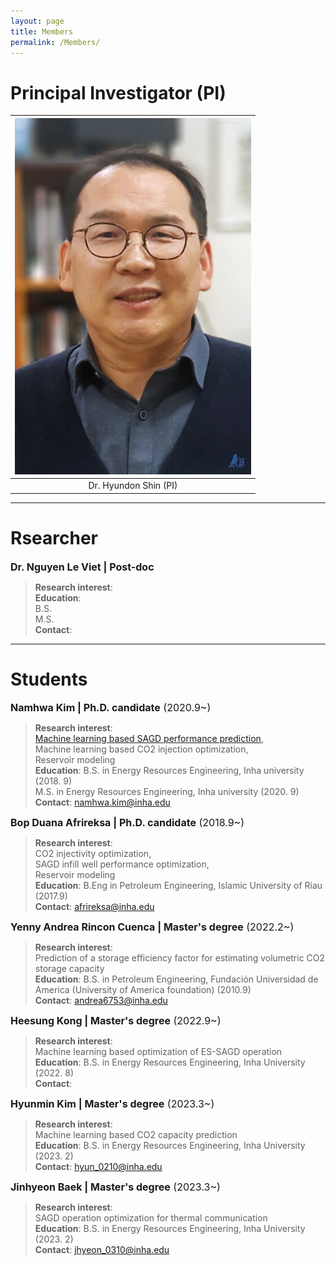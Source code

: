 ```yaml
---
layout: page
title: Members
permalink: /Members/
---
```


# Principal Investigator (PI)

| ![space-1.jpg](https://github.com/Inha-ERE/cure.github.io/blob/main/dr_shin.PNG?raw=true) | 
|:--:| 
| Dr. Hyundon Shin (PI) |
_____________________________

# Rsearcher

<font size = 3>__Dr. Nguyen Le Viet | Post-doc__ </font> 
> **Research interest**: \
> **Education**: \
> B.S. \
> M.S.  \
> **Contact**: 
_____________________________

# Students

<font size = 3> __Namhwa Kim | Ph.D. candidate__ (2020.9~)</font> 
> **Research interest**: \
> [Machine learning based SAGD performance prediction](https://www.sciencedirect.com/science/article/pii/S2949891023006449?via%3Dihub), \
> Machine learning based CO2 injection optimization, \
> Reservoir modeling \
> **Education**: 
> B.S. in Energy Resources Engineering, Inha university (2018. 9)\
> M.S. in Energy Resources Engineering, Inha university (2020. 9) \
> **Contact**: namhwa.kim@inha.edu

<font size = 3> __Bop Duana Afrireksa | Ph.D. candidate__ (2018.9~)</font> 
> **Research interest**: \
> CO2 injectivity optimization, \
> SAGD infill well performance optimization, \
> Reservoir modeling \
> **Education**: 
> B.Eng in Petroleum Engineering, Islamic University of Riau (2017.9)\
> **Contact**: afrireksa@inha.edu

<font size = 3> __Yenny Andrea Rincon Cuenca | Master's degree__ (2022.2~)</font> 
> **Research interest**: \
> Prediction of a storage efficiency factor for estimating volumetric CO2 storage capacity \
> **Education**: 
> B.S. in Petroleum Engineering, Fundación Universidad de America (University of America foundation) (2010.9)\
> **Contact**: andrea6753@inha.edu 

<font size = 3> __Heesung Kong | Master's degree__ (2022.9~)</font> 
> **Research interest**: \
> Machine learning based optimization of ES-SAGD operation \
> **Education**: 
> B.S. in Energy Resources Engineering, Inha University (2022. 8)\
> **Contact**: 

<font size = 3> __Hyunmin Kim | Master's degree__ (2023.3~)</font> 
> **Research interest**: \
> Machine learning based CO2 capacity prediction \
> **Education**: 
> B.S. in Energy Resources Engineering, Inha University (2023. 2)\
> **Contact**: hyun_0210@inha.edu

<font size = 3> __Jinhyeon Baek | Master's degree__ (2023.3~)</font> 
> **Research interest**: \
> SAGD operation optimization for thermal communication \
> **Education**: 
> B.S. in Energy Resources Engineering, Inha University (2023. 2) \
> **Contact**: jhyeon_0310@inha.edu

